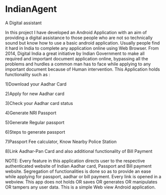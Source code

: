 # IndianAgent
A Digital assistant

In this project I have developed an Android Application with an aim of providing a digital assistance to those people who are
not so technically sound but know how to use a basic android application. Usually people find it hard in India to complete any application 
online using Web Browser. From 2014, Digital India a great initiative by Indian Government to make all required and important document application
online, bypassing all the problems and hurdles a common man has to face while applying to any important document because of Human intervention.
This Application holds functionality such as :

1)Download your Aadhar Card

2)Apply for new Aadhar card 

3)Check your Aadhar card status

4)Generate NRI Passport

5)Generate Regular passport 

6)Steps to generate passport

7)Passport Fee calculator, Know Nearby Police Station

8)Link Aadhar-Pan Card and also additional functionality of Bill Payment

NOTE: Every feature in this application directs user to the respective authenticated website of Indian Aadhar card, Passport and Bill
payment website. Segregation of functionalities is done so as to provide an ease while applying for passport, aadhar or bill payment.
Every link is opened in a webview. This app does not holds OR saves OR generates OR manipulates OR tampers any user data. This is a simple Web view Android application.
